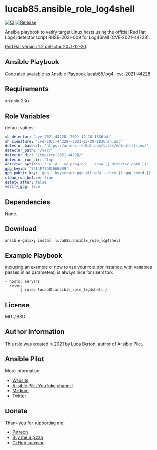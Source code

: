 lucab85.ansible_role_log4shell
=========

[![CI](https://github.com/lucab85/ansible-role-log4shell/actions/workflows/ci.yml/badge.svg)](https://github.com/lucab85/ansible-role-log4shell/actions/workflows/ci.yml)
[![Release](https://github.com/lucab85/ansible-role-log4shell/actions/workflows/release.yml/badge.svg)](https://github.com/lucab85/ansible-role-log4shell/actions/workflows/release.yml)

Ansible playbook to verify target Linux hosts using the official Red Hat Log4j detector script RHSB-2021-009 for Log4Shell (CVE-2021-44228).

[Red Hat version 1.2 detector 2021-12-20](https://access.redhat.com/security/vulnerabilities/RHSB-2021-009).

Ansible Playbook
------------

Code also available as Ansible Playbook [lucab85/log4j-cve-2021-44228](https://github.com/lucab85/log4j-cve-2021-44228)

Requirements
------------

ansible 2.9+

Role Variables
--------------

default values:

```yaml
sh_detector: "cve-2021-44228--2021-12-20-1836.sh"
sh_signature: 'cve-2021-44228--2021-12-20-1836.sh.asc'
detector_baseurl: 'https://access.redhat.com/sites/default/files/'
detector_path: "/var/"
detector_dir: "/tmp/cve-2021-44228/"
detector_run_dir: 'tmp'
detector_options: '-n -d --no-progress --scan {{ detector_path }}'
gpg_keyid: '7514F77D8366B0D9'
gpg_public_key: 'gpg --keyserver pgp.mit.edu --recv {{ gpg_keyid }}'
clean_run_before: true
delete_after: false
verify_gpg: true
```

Dependencies
------------

None.

Download
------------

```bash
ansible-galaxy install lucab85.ansible_role_log4shell

```

Example Playbook
----------------

Including an example of how to use your role (for instance, with variables passed in as parameters) is always nice for users too:

    - hosts: servers
      roles:
         - { role: lucab85.ansible_role_log4shell }

License
-------

MIT / BSD

## Author Information

This role was created in 2021 by [Luca Berton](https://www.lucaberton.it/), author of [Ansible Pilot](https://www.ansiblepilot.com/).

## Ansible Pilot

More information:

- [Website](https://www.ansiblepilot.com/)
- [Ansible Pilot YouTube channel](https://www.youtube.com/channel/UC5MNbTYRHSCu9vAki3z9SmA)
- [Medium](https://ansiblepilot.medium.com/)
- [Twitter](https://twitter.com/ansiblepilot)

## Donate

Thank you for supporting me:

- [Patreon](https://patreon.com/lucaberton)
- [Buy me a pizza](https://www.buymeacoffee.com/lucab)
- [GitHub sponsor](https://github.com/sponsors/lucab85)
